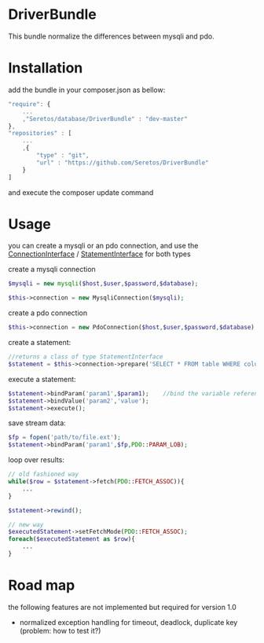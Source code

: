 DriverBundle
============
This bundle normalize the differences between mysqli and pdo.

Installation
============
add the bundle in your composer.json as bellow:
```js
"require": {
    ...
    ,"Seretos/database/DriverBundle" : "dev-master"
},
"repositories" : [
    ...
    ,{
        "type" : "git",
        "url" : "https://github.com/Seretos/DriverBundle"
    }
]
```
and execute the composer update command

Usage
=====
you can create a mysqli or an pdo connection, and use the [ConnectionInterface](connection/interfaces/ConnectionInterface.php) / [StatementInterface](connection/interfaces/StatementInterface.php) for both types

create a mysqli connection
```php
$mysqli = new mysqli($host,$user,$password,$database);

$this->connection = new MysqliConnection($mysqli);
```
create a pdo connection
```php
$this->connection = new PdoConnection($host,$user,$password,$database);
```

create a statement:
```php
//returns a class of type StatementInterface
$statement = $this->connection->prepare('SELECT * FROM table WHERE column = :param1 AND column = :param2');
```

execute a statement:
```php
$statement->bindParam('param1',$param1);    //bind the variable reference
$statement->bindValue('param2','value');
$statement->execute();
```

save stream data:
```php
$fp = fopen('path/to/file.ext');
$statement->bindParam('param1',$fp,PDO::PARAM_LOB);
```

loop over results:
```php
// old fashioned way
while($row = $statement->fetch(PDO::FETCH_ASSOC)){
    ...
}

$statement->rewind();

// new way
$executedStatement->setFetchMode(PDO::FETCH_ASSOC);
foreach($executedStatement as $row){
    ...
}
```

Road map
========
the following features are not implemented but required for version 1.0

* normalized exception handling for timeout, deadlock, duplicate key (problem: how to test it?)
